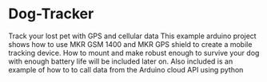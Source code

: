 # Dog-Tracker
Track your lost pet with GPS and cellular data
This example arduino project shows how to use MKR GSM 1400 and MKR GPS shield to create a mobile tracking device.
How to mount and make robust enough to survive your dog with enough battery life will be included later on.
Also included is an example of how to to call data from the Arduino cloud API using python
